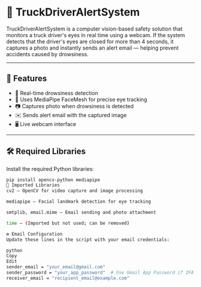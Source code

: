 # 🚛 TruckDriverAlertSystem

TruckDriverAlertSystem is a computer vision-based safety solution that monitors a truck driver's eyes in real time using a webcam. If the system detects that the driver's eyes are closed for more than 4 seconds, it captures a photo and instantly sends an alert email — helping prevent accidents caused by drowsiness.

---

## 📌 Features

- 🚨 Real-time drowsiness detection
- 🧠 Uses MediaPipe FaceMesh for precise eye tracking
- 📷 Captures photo when drowsiness is detected
- ✉️ Sends alert email with the captured image
- 🖥️ Live webcam interface

---

## 🛠️ Required Libraries

Install the required Python libraries:

```bash
pip install opencv-python mediapipe
🐍 Imported Libraries
cv2 – OpenCV for video capture and image processing

mediapipe – Facial landmark detection for eye tracking

smtplib, email.mime – Email sending and photo attachment

time – (Imported but not used; can be removed)

⚙️ Email Configuration
Update these lines in the script with your email credentials:

python
Copy
Edit
sender_email = "your_email@gmail.com"
sender_password = "your_app_password"  # Use Gmail App Password if 2FA enabled
receiver_email = "recipient_email@example.com"
